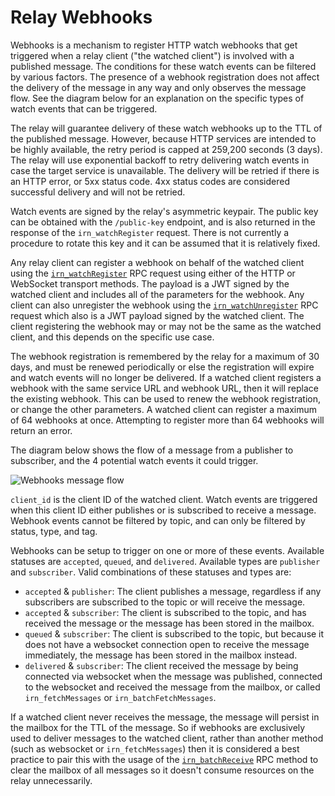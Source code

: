 # Relay Webhooks

Webhooks is a mechanism to register HTTP watch webhooks that get triggered when a relay client ("the watched client") is involved with a published message. The conditions for these watch events can be filtered by various factors. The presence of a webhook registration does not affect the delivery of the message in any way and only observes the message flow. See the diagram below for an explanation on the specific types of watch events that can be triggered.

The relay will guarantee delivery of these watch webhooks up to the TTL of the published message. However, because HTTP services are intended to be highly available, the retry period is capped at 259,200 seconds (3 days). The relay will use exponential backoff to retry delivering watch events in case the target service is unavailable. The delivery will be retried if there is an HTTP error, or 5xx status code. 4xx status codes are considered successful delivery and will not be retried.

Watch events are signed by the relay's asymmetric keypair. The public key can be obtained with the `/public-key` endpoint, and is also returned in the response of the `irn_watchRegister` request. There is not currently a procedure to rotate this key and it can be assumed that it is relatively fixed.

Any relay client can register a webhook on behalf of the watched client using the [`irn_watchRegister`](./relay-server-rpc.md#register-watch-webhook) RPC request using either of the HTTP or WebSocket transport methods. The payload is a JWT signed by the watched client and includes all of the parameters for the webhook. Any client can also unregister the webhook using the [`irn_watchUnregister`](./relay-server-rpc.md#unregister-watch-webhook) RPC request which also is a JWT payload signed by the watched client. The client registering the webhook may or may not be the same as the watched client, and this depends on the specific use case.

The webhook registration is remembered by the relay for a maximum of 30 days, and must be renewed periodically or else the registration will expire and watch events will no longer be delivered. If a watched client registers a webhook with the same service URL and webhook URL, then it will replace the existing webhook. This can be used to renew the webhook registration, or change the other parameters. A watched client can register a maximum of 64 webhooks at once. Attempting to register more than 64 webhooks will return an error.

The diagram below shows the flow of a message from a publisher to subscriber, and the 4 potential watch events it could trigger.

![Webhooks message flow](/assets/webhooks.png)

`client_id` is the client ID of the watched client. Watch events are triggered when this client ID either publishes or is subscribed to receive a message. Webhook events cannot be filtered by topic, and can only be filtered by status, type, and tag.

Webhooks can be setup to trigger on one or more of these events. Available statuses are `accepted`, `queued`, and `delivered`. Available types are `publisher` and `subscriber`. Valid combinations of these statuses and types are:

- `accepted` & `publisher`: The client publishes a message, regardless if any subscribers are subscribed to the topic or will receive the message.
- `accepted` & `subscriber`: The client is subscribed to the topic, and has received the message or the message has been stored in the mailbox.
- `queued` & `subscriber`: The client is subscribed to the topic, but because it does not have a websocket connection open to receive the message immediately, the message has been stored in the mailbox instead.
- `delivered` & `subscriber`: The client received the message by being connected via websocket when the message was published, connected to the websocket and received the message from the mailbox, or called `irn_fetchMessages` or `irn_batchFetchMessages`.

If a watched client never receives the message, the message will persist in the mailbox for the TTL of the message. So if webhooks are exclusively used to deliver messages to the watched client, rather than another method (such as websocket or `irn_fetchMessages`) then it is considered a best practice to pair this with the usage of the [`irn_batchReceive`](./relay-server-rpc.md#batch-receive) RPC method to clear the mailbox of all messages so it doesn't consume resources on the relay unnecessarily.
